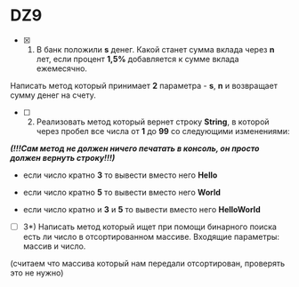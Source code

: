 # DZ9

- [x] 1) В банк положили **s** денег. Какой станет сумма вклада через **n** лет, если процент **1,5%** добавляется к сумме вклада ежемесячно.

Написать метод который принимает **2** параметра - **s**, **n** и возвращает сумму денег на счету.

- [ ] 2) Реализовать метод который вернет строку **String**, в которой через пробел все числа от **1** до **99** со следующими изменениями:

***(!!!Сам метод не должен ничего печатать в консоль, он просто должен вернуть строку!!!)***



- если число кратно **3** то вывести вместо него **Hello**

- если число кратно **5** то вывести вместо него **World**

- если число кратно и **3** и **5** то вывести вместо него **HelloWorld**

- [ ] 3\*) Написать метод который ищет при помощи бинарного поиска есть ли число в отсортированном массиве. Входящие параметры: массив и число.

(считаем что массива который нам передали отсортирован, проверять это не нужно)